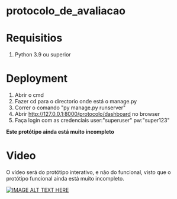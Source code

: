 # protocolo_de_avaliacao

Requisitios
======
1. Python 3.9 ou superior

Deployment
======
1. Abrir o cmd
2. Fazer cd para o directorio onde está o manage.py
3. Correr o comando "py manage.py runserver"
4. Abrir http://127.0.0.1:8000/protocolo/dashboard no browser
6. Faça login com as credenciais user:"superuser" pw:"super123"

**Este protótipo ainda está muito incompleto**

Video
======
O vídeo será do protótipo interativo, e não do funcional, visto que o protótipo funcional ainda está muito incompleto.

[![IMAGE ALT TEXT HERE](https://img.youtube.com/vi/zRCG1sgDTE4/0.jpg)](https://youtu.be/zRCG1sgDTE4)

